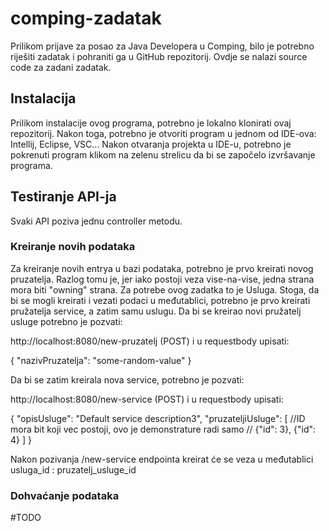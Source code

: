 # comping-zadatak

Prilikom prijave za posao za Java Developera u Comping, bilo je potrebno riješiti zadatak i pohraniti ga u GitHub repozitorij.
Ovdje se nalazi source code za zadani zadatak.

## Instalacija

Prilikom instalacije ovog programa, potrebno je lokalno klonirati ovaj repozitorij. Nakon toga, potrebno je otvoriti program u jednom od IDE-ova: Intellij, Eclipse, VSC...
Nakon otvaranja projekta u IDE-u, potrebno je pokrenuti program klikom na zelenu strelicu da bi se započelo izvršavanje programa.

## Testiranje API-ja

Svaki API poziva jednu controller metodu. 

### Kreiranje novih podataka

Za kreiranje novih entrya u bazi podataka, potrebno je prvo kreirati novog pruzatelja. Razlog tomu je, jer iako postoji veza vise-na-vise, jedna strana mora biti "owning" strana. Za potrebe
ovog zadatka to je Usluga. Stoga, da bi se mogli kreirati i vezati podaci u međutablici, potrebno je prvo kreirati pružatelja service, a zatim samu uslugu. Da bi se kreirao novi pružatelj usluge
potrebno je pozvati:

http://localhost:8080/new-pruzatelj (POST) i u requestbody upisati:

{
    "nazivPruzatelja": "some-random-value"
}

Da bi se zatim kreirala nova service, potrebno je pozvati:

http://localhost:8080/new-service (POST) i u requestbody upisati:

{
    "opisUsluge": "Default service description3",
    "pruzateljiUsluge": [ //ID mora bit koji vec postoji, ovo je demonstrature radi samo //
        {"id": 3},
        {"id": 4}
    ]
}

Nakon pozivanja /new-service endpointa kreirat će se veza u međutablici usluga_id : pruzatelj_usluge_id

### Dohvaćanje podataka

#TODO
